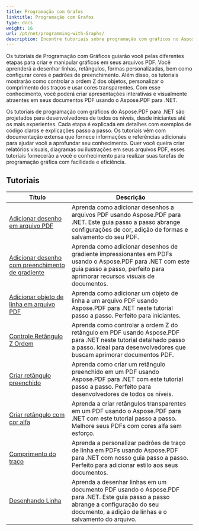```yaml
---
title: Programação com Grafos
linktitle: Programação com Grafos
type: docs
weight: 16
url: /pt/net/programming-with-Graphs/
description: Encontre tutoriais sobre programação com gráficos no Aspose.PDF para .NET. Aprenda a criar e personalizar gráficos em seus documentos PDF.
---
```

Os tutoriais de Programação com Gráficos guiarão você pelas diferentes etapas para criar e manipular gráficos em seus arquivos PDF. Você aprenderá a desenhar linhas, retângulos, formas personalizadas, bem como configurar cores e padrões de preenchimento. Além disso, os tutoriais mostrarão como controlar a ordem Z dos objetos, personalizar o comprimento dos traços e usar cores transparentes. Com esse conhecimento, você poderá criar apresentações interativas e visualmente atraentes em seus documentos PDF usando o Aspose.PDF para .NET.

Os tutoriais de programação com gráficos do Aspose.PDF para .NET são projetados para desenvolvedores de todos os níveis, desde iniciantes até os mais experientes. Cada etapa é explicada em detalhes com exemplos de código claros e explicações passo a passo. Os tutoriais vêm com documentação extensa que fornece informações e referências adicionais para ajudar você a aprofundar seu conhecimento. Quer você queira criar relatórios visuais, diagramas ou ilustrações em seus arquivos PDF, esses tutoriais fornecerão a você o conhecimento para realizar suas tarefas de programação gráfica com facilidade e eficiência.

## Tutoriais
| Título | Descrição |
| --- | --- | 
| [Adicionar desenho em arquivo PDF](./add-drawing/) | Aprenda como adicionar desenhos a arquivos PDF usando Aspose.PDF para .NET. Este guia passo a passo abrange configurações de cor, adição de formas e salvamento do seu PDF. |  
| [Adicionar desenho com preenchimento de gradiente](./add-drawing-with-gradient-fill/) | Aprenda como adicionar desenhos de gradiente impressionantes em PDFs usando o Aspose.PDF para .NET com este guia passo a passo, perfeito para aprimorar recursos visuais de documentos. |  
| [Adicionar objeto de linha em arquivo PDF](./add-line-object/) | Aprenda como adicionar um objeto de linha a um arquivo PDF usando Aspose.PDF para .NET neste tutorial passo a passo. Perfeito para iniciantes. |  
| [Controle Retângulo Z Ordem](./control-rectangle-z-order/) | Aprenda como controlar a ordem Z do retângulo em PDF usando Aspose.PDF para .NET neste tutorial detalhado passo a passo. Ideal para desenvolvedores que buscam aprimorar documentos PDF. |  
| [Criar retângulo preenchido](./create-filled-rectangle/) | Aprenda como criar um retângulo preenchido em um PDF usando Aspose.PDF para .NET com este tutorial passo a passo. Perfeito para desenvolvedores de todos os níveis. |  
| [Criar retângulo com cor alfa](./create-rectangle-with-alpha-color/) | Aprenda a criar retângulos transparentes em um PDF usando o Aspose.PDF para .NET com este tutorial passo a passo. Melhore seus PDFs com cores alfa sem esforço. |  
| [Comprimento do traço](./dash-length/) | Aprenda a personalizar padrões de traço de linha em PDFs usando Aspose.PDF para .NET com nosso guia passo a passo. Perfeito para adicionar estilo aos seus documentos. |  
| [Desenhando Linha](./drawing-line/) | Aprenda a desenhar linhas em um documento PDF usando o Aspose.PDF para .NET. Este guia passo a passo abrange a configuração do seu documento, a adição de linhas e o salvamento do arquivo. |  